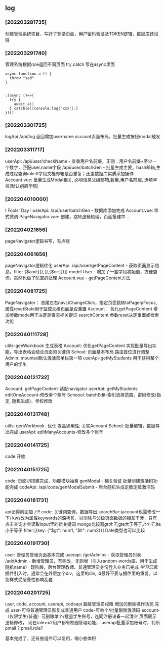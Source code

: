 ## log
### [202203281735] 
创建管理系统项目，写好了登录页面，用户密码验证及TOKEN逻辑，数据库还没链
### [202203291740] 
管理系统根据role返回不同页面
try catch 写在async里面
```
async function a () {
  throw "sad"
}


;(async ()=>{
  try {
    await a()
  } catch(e){console.log("xxx");}
})()
```
### [202203301725]
logApi /api/log 返回增加username
account页面布局，批量生成按钮modal触发
### [202203311717]
userApi: 
/api/user/checkName - 查重用户名前缀，正则：用户名前缀+至少一个数字，匹配user.name字段
/api/user/batchGen - 批量生成主要，hash邮箱,生成过程查询role:0字段文档邮箱是否重复；还差数据库实质添加操作
Account.vue:
批量生成Modal相关, 必填信息父级邮箱,数量,用户名前缀, 选填学校(默认创趣学院)
### [202204010000]
! Fools' Day !
userApi:
/api/user/batchGen - 数据库添加完成
Account.vue:
样式微调
PageNavigator.vue:
创建，跳转逻辑梳理，页面搭建中...
### [202204021656] 
pageNavigator逻辑书写，有点绕
### [202204061656]
pageNavigator逻辑优化
userApi:
/api/user/getPageContent - 获取页面显示信息，filter {$and:[{},{},{$or:[]}]}
model User - 增加了一些字段初始值，方便查询，虽然也做了防空的处理
Account.vue - getPageContent方法
### [202204081725]
PageNavigator：
首尾左右navLiChangeClick，指定页面跳转toPageIpFocus, 
属性resetState用于监控父级页面是否重置
Account：
优化getPageContent 增加参数mode用于决定是否忽视关键词
searchContent 参数reset决定重置或检索功能
### [2022040111728]
utils-genWorkbook 生成表格
Account:
优化getPageContent 实现批量导出功能，导出表格会结合页面的关键词
School:
页面基本布局
路由首位进行调整
Admin:
mounted默认激活菜单栏第一项
userApi-getMyStudents 用于获得某个用户的学生
### [2022040121732]
Account:
getPageContent-适配navigator
userApi:
getMyStudents
editOneAccount-修改单个账号
Schoool:
batchEdit-索引选择范围，密码修改(指定, 随机生成)，学校修改
### [2022040131748]
utils:
genWorkbook -优化 提高通用性; 关联Account
School:
批量编辑，数据导出完成
userApi:
editManyAccounts-修改多个账号
### [2022040141725]
code 开始
### [2022040151725]
code: 
页面UI搭建完成，功能模块抽离
genModal - 相关验证
批量创建激活码功能完成
codeApi:
/api/code/genModalSubmit - 后台随机生成定数定级激活码
### [2022040181731]
api记得前面加 `/`!!!
code:
关键词查询，数据导出
searchBar:(account也需修改一下)
kws改为属性keywords的深拷贝，以消除与父级页面数据的相互干涉，只有点击查询才会读取input里的新关键词
mongo比较器$gt大于,$gte大于等于,$lt小于,$lte小于等于
filter:[{key: {"$gt": num1, "$lt": num2}}] Date类型也可以比较
### [2022040191730]
user: 
管理员管理页面基本完成
userapi:
/getAdmins - 获取管理员列表
/addAdmin - 新增管理员，有则改，无则增（引入random-words库，用于生成随机name）
现阶段，后台管理教师、普通管理员身份登入业务已完成
*学习记录:* 插件引入时，通常会在外层加个div，这里的div, id最好不要与插件里的重复，以免样式受层叠性影响乱套  
### [2022040201725]
user, code, account, userapi, codeapi
超级管理员权限 增加的删除操作功能 完成
user-可将普通管理员恢复成普通用户
code-可单个/批量删除激活码
account-（仅限学生/普通）可删除单个/批量学生账号，连同注册设备一起清空
页面展示逻辑修改， 现在role>=2用户都有校园管理功能， userapi批量添加账号时，判断pmail ? pmail.role?

基本完成了，还有些组件可以复用，缩小些体积